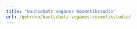 ```yaml
---
title: "Hautschatz veganes Kosmetikstudio"
url: /gehrden/hautschatz-veganes-kosmetikstudio/
---
```

